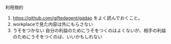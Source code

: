 利用規約

1. https://github.com/giftedagent/gadao をよく読んでおくこと。
2. workplaceで見た内容は外にもらさない
3. うそをつかない
 自分の利益のためにうそをつくのはよくないが、相手の利益のためにうそをつくのは、いいかもしれない
